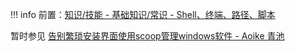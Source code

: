 !!! info
    前置：[知识/技能 - 基础知识/常识 - Shell、终端、路径、脚本](../knowledge/basic/shel-terminal-path-script.md)

暂时参见 [告别繁琐安装界面使用scoop管理windows软件 - Aoike 青池](https://azurice.github.io/blog/2023/03/07/%E5%91%8A%E5%88%AB%E7%B9%81%E7%90%90%E5%AE%89%E8%A3%85%E7%95%8C%E9%9D%A2%E4%BD%BF%E7%94%A8scoop%E7%AE%A1%E7%90%86windows%E8%BD%AF%E4%BB%B6.html)